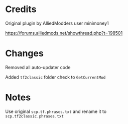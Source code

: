 # Credits
Original plugin by AlliedModders user minimoney1

https://forums.alliedmods.net/showthread.php?t=198501

# Changes
Removed all auto-updater code

Added `tf2classic` folder check to `GetCurrentMod`

# Notes
Use original `scp.tf.phrases.txt` and rename it to `scp.tf2classic.phrases.txt`

